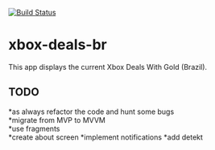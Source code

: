 [![Build Status](https://travis-ci.com/munstein/xbox-deals-br.svg?branch=master)](https://travis-ci.com/munstein/xbox-deals-br)

# xbox-deals-br
This app displays the current Xbox Deals With Gold (Brazil).
## TODO
*as always refactor the code and hunt some bugs  
*migrate from MVP to MVVM    
*use fragments   
*create about screen
*implement notifications
*add detekt
